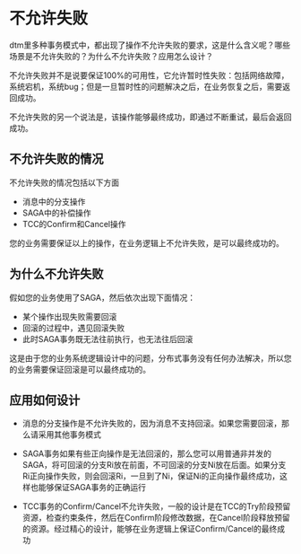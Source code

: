 # 不允许失败
dtm里多种事务模式中，都出现了操作不允许失败的要求，这是什么含义呢？哪些场景是不允许失败的？为什么不允许失败？应用怎么设计？

不允许失败并不是说要保证100%的可用性，它允许暂时性失败：包括网络故障，系统宕机，系统bug；但是一旦暂时性的问题解决之后，在业务恢复之后，需要返回成功。

不允许失败的另一个说法是，该操作能够最终成功，即通过不断重试，最后会返回成功。

## 不允许失败的情况
不允许失败的情况包括以下方面
- 消息中的分支操作
- SAGA中的补偿操作
- TCC的Confirm和Cancel操作

您的业务需要保证以上的操作，在业务逻辑上不允许失败，是可以最终成功的。

## 为什么不允许失败

假如您的业务使用了SAGA，然后依次出现下面情况：
- 某个操作出现失败需要回滚
- 回滚的过程中，遇见回滚失败
- 此时SAGA事务既无法往前执行，也无法往后回滚

这是由于您的业务系统逻辑设计中的问题，分布式事务没有任何办法解决，所以您的业务需要保证回滚是可以最终成功的。

## 应用如何设计
- 消息的分支操作是不允许失败的，因为消息不支持回滚。如果您需要回滚，那么请采用其他事务模式

- SAGA事务如果有些正向操作是无法回滚的，那么您可以用普通非并发的SAGA，将可回滚的分支Ri放在前面，不可回滚的分支Ni放在后面。如果分支Ri正向操作失败，则会回滚Ri，一旦到了Ni，保证Ni的正向操作最终成功，这样也能够保证SAGA事务的正确运行

- TCC事务的Confirm/Cancel不允许失败，一般的设计是在TCC的Try阶段预留资源，检查约束条件，然后在Confirm阶段修改数据，在Cancel阶段释放预留的资源。经过精心的设计，能够在业务逻辑上保证Confirm/Cancel的最终成功

